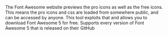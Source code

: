 The Font Awesome website previews the pro icons as well as the free icons. This means the pro icons and css are loaded from somewhere public, and can be accessed by anyone. This tool exploits that and allows you to download Font Awesome 5 for free. Supports every version of Font Awesome 5 that is released on their GitHub